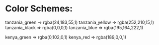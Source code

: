 # Color Schemes:

tanzania_green => rgba(24,183,55,1)
tanzania_yellow => rgba(252,210,15,1)
tanzania_black => rgba(0,0,0,1)
tanzania_blue => rgba(195,164,222,1)

kenya_green => rgba(0,102,0,1)
kenya_red => rgba(189,0,0,1)
